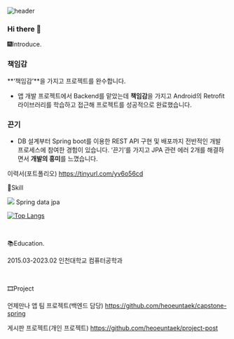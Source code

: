 


![header](https://capsule-render.vercel.app/api?type=wave&color=auto&height=300&section=header&text=Hello%20I'm%20EunTaek&fontSize=90)


### Hi there 👋

🎆Introduce.
### 책임감

 **‘책임감’**을 가지고 프로젝트를 완수합니다.  

- 앱 개발 프로젝트에서 Backend를 맡았는데 **책임감**을 가지고 Android의 Retrofit 라이브러리를 학습하고 접근해 프로젝트를 성공적으로 완료했습니다.

### 끈기

- DB 설계부터 Spring boot를 이용한 REST API 구현 및 배포까지 전반적인 개발 프로세스에 참여한 경험이 있습니다. ‘끈기’를 가지고 JPA 관련 에러 2개를 해결하면서 **개발의 흥미**를 느꼈습니다.

이력서(포트폴리오) https://tinyurl.com/yv6o56cd
<br/>

🎈Skill

<img src="https://img.shields.io/badge/Spring-6DB33F?style=flat&logo=Spring&logoColor=white"/>
Spring data jpa


[![Top Langs](https://github-readme-stats.vercel.app/api/top-langs/?username=heoeuntaek&langs_count=8)](https://github.com/heoeuntaek/github-readme-stats)

<br/>

📚Education.

2015.03-2023.02 인천대학교 컴퓨터공학과

<br/>

🎞Project

언제만나 앱 팀 프로젝트(백엔드 담당)
https://github.com/heoeuntaek/capstone-spring

게시판 프로젝트(개인 프로젝트)
https://github.com/heoeuntaek/project-post



